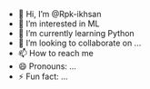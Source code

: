 - 👋 Hi, I’m @Rpk-ikhsan
- 👀 I’m interested in ML 
- 🌱 I’m currently learning Python
- 💞️ I’m looking to collaborate on ...
- 📫 How to reach me 
- 😄 Pronouns: ...
- ⚡ Fun fact: ...

<!---
Rpk-ikhsan/Rpk-ikhsan is a ✨ special ✨ repository because its `README.md` (this file) appears on your GitHub profile.
You can click the Preview link to take a look at your changes.
--->
